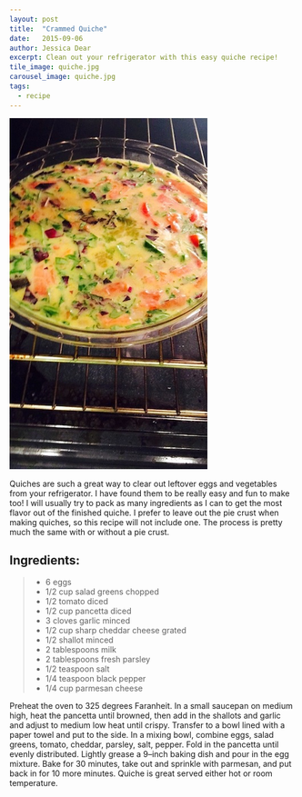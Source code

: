 ```yaml
---
layout: post
title:  "Crammed Quiche"
date:   2015-09-06
author: Jessica Dear
excerpt: Clean out your refrigerator with this easy quiche recipe!
tile_image: quiche.jpg
carousel_image: quiche.jpg
tags:
  - recipe
---
```



<div class="row post-recipe">
<div class="col-md-5 recipe-photos">
  <img class="img-responsive center-block" src="/images/posts/2015-09-13-quiche/rawquiche.jpg"/>
</div>

<div class="col-md-7">


<p>Quiches are such a great way to clear out leftover eggs and vegetables from your refrigerator. I have found them to be really easy and fun to make too! I will usually try to pack as many ingredients as I can to get the most flavor out of the finished quiche. I prefer to leave out the pie crust when making quiches, so this recipe will not include one. The process is pretty much the same with or without a pie crust.</p>

<h2>Ingredients:</h2>
<blockquote><ul class="ingredient-list">
<li>6 eggs</li>
<li>1/2 cup salad greens chopped</li>
<li>1/2 tomato diced</li>
<li>1/2 cup pancetta diced</li>
<li>3 cloves garlic minced</li>
<li>1/2 cup sharp cheddar cheese grated</li>
<li>1/2 shallot minced</li>
<li>2 tablespoons milk</li>
<li>2 tablespoons fresh parsley</li>
<li>1/2 teaspoon salt</li>
<li>1/4 teaspoon black pepper</li>
<li> 1/4 cup parmesan cheese</li>
</ul>
</blockquote>

<p>Preheat the oven to 325 degrees Faranheit. In a small saucepan on medium high, heat the pancetta until browned, then add in the shallots and garlic and adjust to medium low heat until crispy. Transfer to a bowl lined with a paper towel and put to the side. In a mixing bowl, combine eggs, salad greens, tomato, cheddar, parsley, salt, pepper. Fold in the pancetta until evenly distributed. Lightly grease a 9&ndash;inch baking dish and pour in the egg mixture. Bake for 30 minutes, take out and sprinkle with parmesan, and put back in for 10 more minutes. Quiche is great served either hot or room temperature.</p>

</div>
</div>